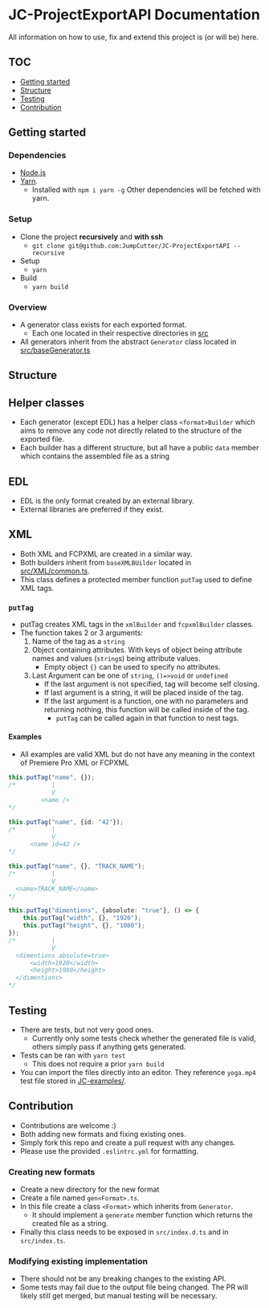 # JC-ProjectExportAPI Documentation

All information on how to use, fix and extend this project is (or will be) here.

## TOC
* [Getting started](#Getting-started)
* [Structure](#Structure)
* [Testing](#Testing)
* [Contribution](#Contribution)


## Getting started

### Dependencies
* [Node.js](https://nodejs.org/en/)
* [Yarn](https://yarnpkg.com/).
    * Installed with `npm i yarn -g`
Other dependencies will be fetched with yarn.

### Setup
* Clone the project **recursively** and **with ssh**
    * `git clone git@github.com:JumpCutter/JC-ProjectExportAPI --recursive`
* Setup
    * `yarn`
* Build
    * `yarn build`

### Overview
* A generator class exists for each exported format.
    * Each one located in their respective directories in [src](../src)
* All generators inherit from the abstract `Generator` class located in [src/baseGenerator.ts](../src/baseGenerator.ts)

## Structure
## Helper classes
* Each generator (except EDL) has a helper class `<format>Builder` which aims to remove any code not directly related to the structure of the exported file.
* Each builder has a different structure, but all have a public `data` member which contains the assembled file as a string

## EDL
* EDL is the only format created by an external library.
* External libraries are preferred if they exist.

## XML
* Both XML and FCPXML are created in a similar way.
* Both builders inherit from `baseXMLBUilder` located in [src/XML/common.ts](../src/XML/common.ts).
* This class defines a protected member function `putTag` used to define XML tags.

### `putTag`
* putTag creates XML tags in the `xmlBuilder` and `fcpxmlBuilder` classes.
* The function takes 2 or 3 arguments:
    1. Name of the tag as a `string`
    2. Object containing attributes. With keys of object being attribute names and values (`string`s) being attribute values.
        * Empty object `{}` can be used to specify no attributes.
    3. Last Argument can be one of `string`, `()=>void` or `undefined`
        * If the last argument is not specified, tag will become self closing.
        * If last argument is a string, it will be placed inside of the tag.
        * If the last argument is a function, one with no parameters and returning nothing, this function will be called inside of the tag.
            * `putTag` can be called again in that function to nest tags.
#### Examples
* All examples are valid XML but do not have any meaning in the context of Premiere Pro XML or FCPXML

[//]: # (The arrows are magic unicode stuff. Don't touch)

```ts
this.putTag("name", {});
/*          |
            V
         <name />
*/

this.putTag("name", {id: "42"});
/*          |
            V
      <name id=42 />
*/

this.putTag("name", {}, "TRACK_NAME");
/*          |
            V
  <name>TRACK_NAME</name>
*/

this.putTag("dimentions", {absolute: "true"}, () => {
    this.putTag("width", {}, "1920");
    this.putTag("height", {}, "1080");
});
/*          |
            V
  <dimentions absolute=true>
      <width>1920</width>
      <height>1080</height>
  </dimentions>
*/
```

## Testing
* There are tests, but not very good ones.
    * Currently only some tests check whether the generated file is valid,
      others simply pass if anything gets generated.
* Tests can be ran with `yarn test`
    * This does not require a prior `yarn build`
* You can import the files directly into an editor.
  They reference `yoga.mp4` test file stored in [JC-examples/](../JC-examples/).

## Contribution
* Contributions are welcome :)
* Both adding new formats and fixing existing ones.
* Simply fork this repo and create a pull request with any changes.
* Please use the provided `.eslintrc.yml` for formatting.

### Creating new formats
* Create a new directory for the new format
* Create a file named `gen<Format>.ts`.
* In this file create a class `<Format>` which inherits from `Generator`.
    * It should implement a `generate` member function which returns the created file as a string.
* Finally this class needs to be exposed in `src/index.d.ts` and in `src/index.ts`.

### Modifying existing implementation
* There should not be any breaking changes to the existing API.
* Some tests may fail due to the output file being changed. The PR will likely still get merged,
  but manual testing will be necessary.
